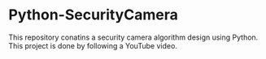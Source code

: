 # Python-SecurityCamera

This repository conatins a security camera algorithm design using Python. This project is done by following a YouTube video. 
